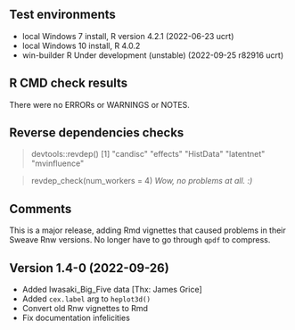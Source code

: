 ## Test environments
* local Windows 7 install, R version 4.2.1 (2022-06-23 ucrt)
* local Windows 10 install, R 4.0.2
* win-builder R Under development (unstable) (2022-09-25 r82916 ucrt)

## R CMD check results
There were no ERRORs or WARNINGS or NOTES.

## Reverse dependencies checks

> devtools::revdep()
[1] "candisc"     "effects"     "HistData"    "latentnet"   "mvinfluence"

> revdep_check(num_workers = 4)
*Wow, no problems at all. :)*

## Comments
This is a major release, adding Rmd vignettes that caused problems in their Sweave Rnw versions. No longer have to go through `qpdf` to compress.

## Version 1.4-0 (2022-09-26)

* Added Iwasaki_Big_Five data [Thx: James Grice]
* Added `cex.label` arg to `heplot3d()`
* Convert old Rnw vignettes to Rmd
* Fix documentation infelicities





